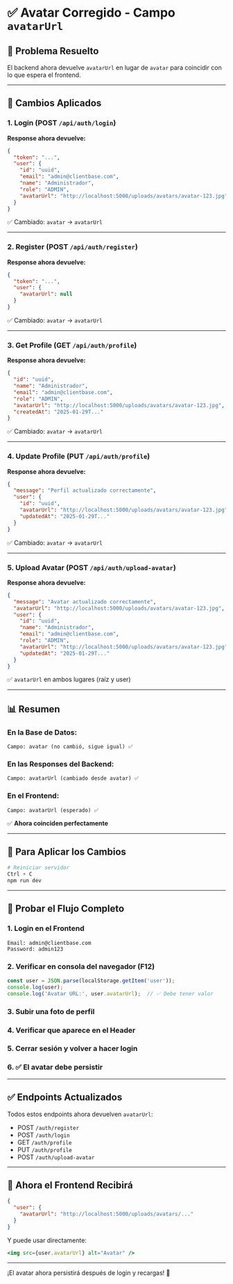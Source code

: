# ✅ Avatar Corregido - Campo `avatarUrl`

## 🎉 Problema Resuelto

El backend ahora devuelve `avatarUrl` en lugar de `avatar` para coincidir con lo que espera el frontend.

---

## 🔧 Cambios Aplicados

### 1. **Login** (POST `/api/auth/login`)

**Response ahora devuelve:**
```json
{
  "token": "...",
  "user": {
    "id": "uuid",
    "email": "admin@clientbase.com",
    "name": "Administrador",
    "role": "ADMIN",
    "avatarUrl": "http://localhost:5000/uploads/avatars/avatar-123.jpg"
  }
}
```

✅ Cambiado: `avatar` → `avatarUrl`

---

### 2. **Register** (POST `/api/auth/register`)

**Response ahora devuelve:**
```json
{
  "token": "...",
  "user": {
    "avatarUrl": null
  }
}
```

✅ Cambiado: `avatar` → `avatarUrl`

---

### 3. **Get Profile** (GET `/api/auth/profile`)

**Response ahora devuelve:**
```json
{
  "id": "uuid",
  "name": "Administrador",
  "email": "admin@clientbase.com",
  "role": "ADMIN",
  "avatarUrl": "http://localhost:5000/uploads/avatars/avatar-123.jpg",
  "createdAt": "2025-01-29T..."
}
```

✅ Cambiado: `avatar` → `avatarUrl`

---

### 4. **Update Profile** (PUT `/api/auth/profile`)

**Response ahora devuelve:**
```json
{
  "message": "Perfil actualizado correctamente",
  "user": {
    "id": "uuid",
    "avatarUrl": "http://localhost:5000/uploads/avatars/avatar-123.jpg",
    "updatedAt": "2025-01-29T..."
  }
}
```

✅ Cambiado: `avatar` → `avatarUrl`

---

### 5. **Upload Avatar** (POST `/api/auth/upload-avatar`)

**Response ahora devuelve:**
```json
{
  "message": "Avatar actualizado correctamente",
  "avatarUrl": "http://localhost:5000/uploads/avatars/avatar-123.jpg",
  "user": {
    "id": "uuid",
    "name": "Administrador",
    "email": "admin@clientbase.com",
    "role": "ADMIN",
    "avatarUrl": "http://localhost:5000/uploads/avatars/avatar-123.jpg",
    "updatedAt": "2025-01-29T..."
  }
}
```

✅ `avatarUrl` en ambos lugares (raíz y user)

---

## 📊 Resumen

### En la Base de Datos:
```
Campo: avatar (no cambió, sigue igual) ✅
```

### En las Responses del Backend:
```
Campo: avatarUrl (cambiado desde avatar) ✅
```

### En el Frontend:
```
Campo: avatarUrl (esperado) ✅
```

✅ **Ahora coinciden perfectamente**

---

## 🔄 Para Aplicar los Cambios

```powershell
# Reiniciar servidor
Ctrl + C
npm run dev
```

---

## 🧪 Probar el Flujo Completo

### 1. Login en el Frontend
```
Email: admin@clientbase.com
Password: admin123
```

### 2. Verificar en consola del navegador (F12)
```javascript
const user = JSON.parse(localStorage.getItem('user'));
console.log(user);
console.log('Avatar URL:', user.avatarUrl);  // ✅ Debe tener valor
```

### 3. Subir una foto de perfil

### 4. Verificar que aparece en el Header

### 5. Cerrar sesión y volver a hacer login

### 6. ✅ El avatar debe persistir

---

## ✅ Endpoints Actualizados

Todos estos endpoints ahora devuelven `avatarUrl`:

- POST `/auth/register`
- POST `/auth/login`
- GET `/auth/profile`
- PUT `/auth/profile`
- POST `/auth/upload-avatar`

---

## 🎯 Ahora el Frontend Recibirá

```json
{
  "user": {
    "avatarUrl": "http://localhost:5000/uploads/avatars/..."
  }
}
```

Y puede usar directamente:

```jsx
<img src={user.avatarUrl} alt="Avatar" />
```

---

¡El avatar ahora persistirá después de login y recargas! 🎉


